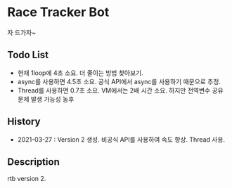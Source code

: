 Race Tracker Bot
==================
자 드가자~

Todo List
---------
 - 현재 1loop에 4초 소요. 더 줄이는 방법 찾아보기.
 - async를 사용하면 4.5초 소요. 공식 API에서 async를 사용하기 때문으로 추정.
 - Thread를 사용하면 0.7초 소요. VM에서는 2배 시간 소요. 하지만 전역변수 공유 문제 발생 가능성 농후

History
---------
- 2021-03-27 : Version 2 생성. 비공식 API를 사용하여 속도 향상. Thread 사용.

Description
----------
rtb version 2.